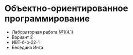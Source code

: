 # Объектно-ориентированное программирование
* Лабораторная работа №1(4.1)
* Вариант 2
* ИВТ-б-о-22-1
* Беседина Инга

